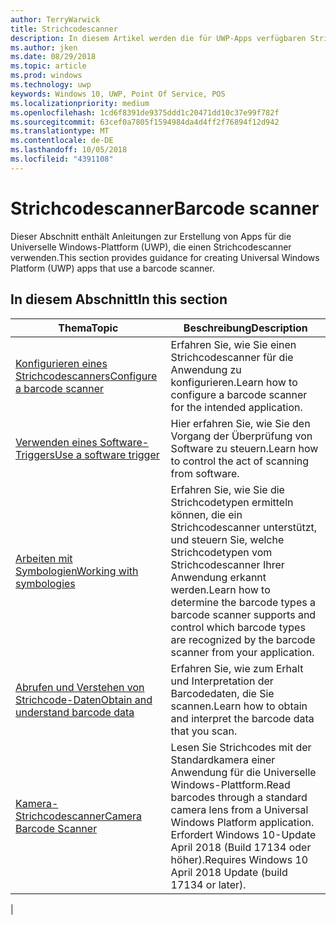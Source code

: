 ```yaml
---
author: TerryWarwick
title: Strichcodescanner
description: In diesem Artikel werden die für UWP-Apps verfügbaren Strichcodescanner-Features aufgeführt, sowie die Links zu den Anleitungen für ihre Verwendung.
ms.author: jken
ms.date: 08/29/2018
ms.topic: article
ms.prod: windows
ms.technology: uwp
keywords: Windows 10, UWP, Point Of Service, POS
ms.localizationpriority: medium
ms.openlocfilehash: 1cd6f8391de9375ddd1c20471dd10c37e99f782f
ms.sourcegitcommit: 63cef0a7805f1594984da4d4ff2f76894f12d942
ms.translationtype: MT
ms.contentlocale: de-DE
ms.lasthandoff: 10/05/2018
ms.locfileid: "4391108"
---
```

# <a name="barcode-scanner"></a><span data-ttu-id="d37de-104">Strichcodescanner</span><span class="sxs-lookup"><span data-stu-id="d37de-104">Barcode scanner</span></span>

<span data-ttu-id="d37de-105">Dieser Abschnitt enthält Anleitungen zur Erstellung von Apps für die Universelle Windows-Plattform (UWP), die einen Strichcodescanner verwenden.</span><span class="sxs-lookup"><span data-stu-id="d37de-105">This section provides guidance for creating Universal Windows Platform (UWP) apps that use a barcode scanner.</span></span>

## <a name="in-this-section"></a><span data-ttu-id="d37de-106">In diesem Abschnitt</span><span class="sxs-lookup"><span data-stu-id="d37de-106">In this section</span></span>

|<span data-ttu-id="d37de-107">Thema</span><span class="sxs-lookup"><span data-stu-id="d37de-107">Topic</span></span> |<span data-ttu-id="d37de-108">Beschreibung</span><span class="sxs-lookup"><span data-stu-id="d37de-108">Description</span></span> |
|------|------------|
| [<span data-ttu-id="d37de-109">Konfigurieren eines Strichcodescanners</span><span class="sxs-lookup"><span data-stu-id="d37de-109">Configure a barcode scanner</span></span>](../devices-sensors/pos-barcodescanner-configure.md)  | <span data-ttu-id="d37de-110">Erfahren Sie, wie Sie einen Strichcodescanner für die Anwendung zu konfigurieren.</span><span class="sxs-lookup"><span data-stu-id="d37de-110">Learn how to configure a barcode scanner for the intended application.</span></span> |
| [<span data-ttu-id="d37de-111">Verwenden eines Software-Triggers</span><span class="sxs-lookup"><span data-stu-id="d37de-111">Use a software trigger</span></span>](../devices-sensors/pos-barcodescanner-software-trigger.md) | <span data-ttu-id="d37de-112">Hier erfahren Sie, wie Sie den Vorgang der Überprüfung von Software zu steuern.</span><span class="sxs-lookup"><span data-stu-id="d37de-112">Learn how to control the act of scanning from software.</span></span> |
| [<span data-ttu-id="d37de-113">Arbeiten mit Symbologien</span><span class="sxs-lookup"><span data-stu-id="d37de-113">Working with symbologies</span></span>](pos-barcodescanner-symbologies.md) | <span data-ttu-id="d37de-114">Erfahren Sie, wie Sie die Strichcodetypen ermitteln können, die ein Strichcodescanner unterstützt, und steuern Sie, welche Strichcodetypen vom Strichcodescanner Ihrer Anwendung erkannt werden.</span><span class="sxs-lookup"><span data-stu-id="d37de-114">Learn how to determine the  barcode types a barcode scanner supports and control which barcode types are recognized by the barcode scanner from your application.</span></span> |
| [<span data-ttu-id="d37de-115">Abrufen und Verstehen von Strichcode-Daten</span><span class="sxs-lookup"><span data-stu-id="d37de-115">Obtain and understand barcode data</span></span>](pos-barcodescanner-scan-data.md) | <span data-ttu-id="d37de-116">Erfahren Sie, wie zum Erhalt und Interpretation der Barcodedaten, die Sie scannen.</span><span class="sxs-lookup"><span data-stu-id="d37de-116">Learn how to obtain and interpret the barcode data that you scan.</span></span> |
| [<span data-ttu-id="d37de-117">Kamera-Strichcodescanner</span><span class="sxs-lookup"><span data-stu-id="d37de-117">Camera Barcode Scanner</span></span>](pos-camerabarcode.md) | <span data-ttu-id="d37de-118">Lesen Sie Strichcodes mit der Standardkamera einer Anwendung für die Universelle Windows-Plattform.</span><span class="sxs-lookup"><span data-stu-id="d37de-118">Read barcodes through a standard camera lens from a Universal Windows Platform application.</span></span> <span data-ttu-id="d37de-119">Erfordert Windows 10-Update April 2018 (Build 17134 oder höher).</span><span class="sxs-lookup"><span data-stu-id="d37de-119">Requires Windows 10 April 2018 Update (build 17134 or later).</span></span> |
|
 
